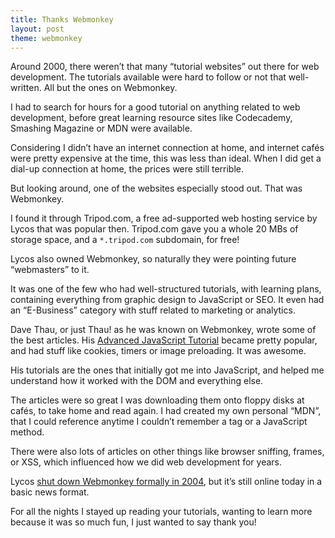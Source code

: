 ```yaml
---
title: Thanks Webmonkey
layout: post
theme: webmonkey
---
```


Around 2000, there weren’t that many “tutorial websites” out there for web development. The tutorials available were hard to follow or not that well-written. All but the ones on Webmonkey.

I had to search for hours for a good tutorial on anything related to web development, before great learning resource sites like Codecademy, Smashing Magazine or MDN were available.

Considering I didn’t have an internet connection at home, and internet cafés were pretty expensive at the time, this was less than ideal. When I did get a dial-up connection at home, the prices were still terrible.

But looking around, one of the websites especially stood out. That was Webmonkey.

I found it through Tripod.com, a free ad-supported web hosting service by Lycos that was popular then. Tripod.com gave you a whole 20 MBs of storage space, and a `*.tripod.com` subdomain, for free!

Lycos also owned Webmonkey, so naturally they were pointing future “webmasters” to it.

It was one of the few who had well-structured tutorials, with learning plans, containing everything from graphic design to JavaScript or SEO. It even had an “E-Business” category with stuff related to marketing or analytics.

Dave Thau, or just Thau! as he was known on Webmonkey, wrote some of the best articles. His [Advanced JavaScript Tutorial](https://web.archive.org/web/20010602040619/http://hotwired.lycos.com/webmonkey/programming/javascript/tutorials/tutorial2.html) became pretty popular, and had stuff like cookies, timers or image preloading. It was awesome.

His tutorials are the ones that initially got me into JavaScript, and helped me understand how it worked with the DOM and everything else.

The articles were so great I was downloading them onto floppy disks at cafés, to take home and read again. I had created my own personal “MDN”, that I could reference anytime I couldn’t remember a tag or a JavaScript method.

There were also lots of articles on other things like browser sniffing, frames, or XSS, which influenced how we did web development for years.

Lycos [shut down Webmonkey formally in 2004](http://archive.wired.com/techbiz/it/news/2004/02/62300), but it’s still online today in a basic news format.

For all the nights I stayed up reading your tutorials, wanting to learn more because it was so much fun, I just wanted to say thank you!

